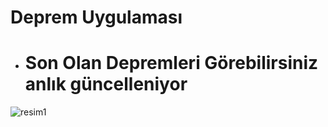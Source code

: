 # Deprem Uygulaması
- # Son Olan Depremleri Görebilirsiniz anlık güncelleniyor
 

![resim1](https://github.com/furkancan2107/sonDepremler_guncel_flutter/blob/main/assets/deprem.png)

